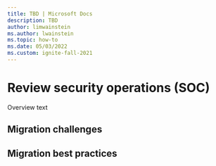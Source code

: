 ```yaml
---
title: TBD | Microsoft Docs
description: TBD
author: limwainstein
ms.author: lwainstein
ms.topic: how-to
ms.date: 05/03/2022
ms.custom: ignite-fall-2021
---
```


# Review security operations (SOC)

Overview text

## Migration challenges

## Migration best practices